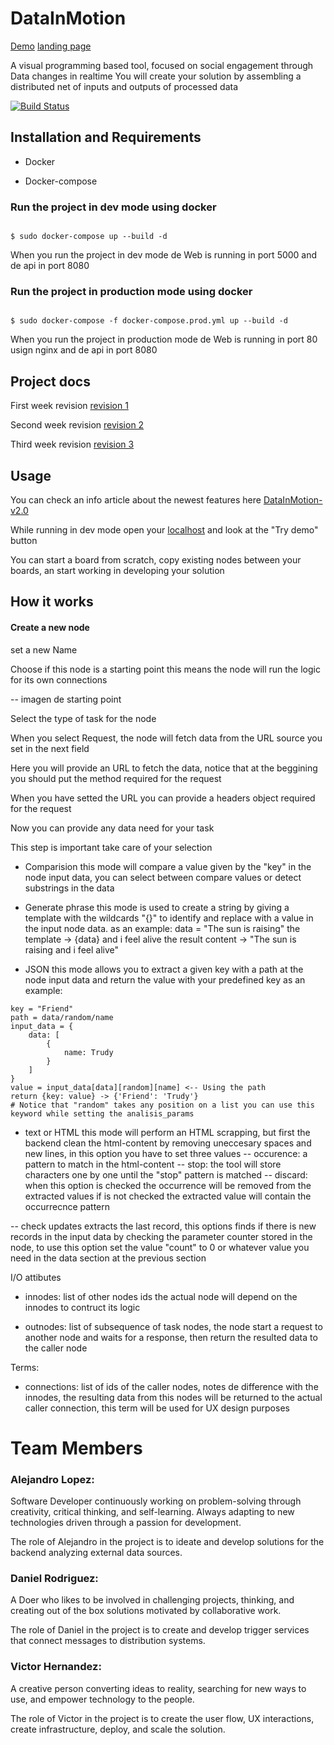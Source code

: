 # DataInMotion
[Demo](http://159.65.38.228/user/728fb2db-4510-43f7-97ea-53ec6df9cfa7/boards)
[landing page](http://159.65.38.228/)

A visual programming based tool, focused on social engagement through Data changes in realtime
You will create your solution by assembling a distributed net of inputs and outputs of processed data

[![Build Status](https://travis-ci.com/alejolo311/DataInMotion.svg?branch=master)](https://travis-ci.com/alejolo311/DataInMotion)


## Installation and Requirements

- Docker

- Docker-compose



### Run the project in dev mode using docker

```

$ sudo docker-compose up --build -d

```

When you run the project in dev mode de Web is running in port 5000 and de api in port 8080

  

### Run the project in production mode using docker

```

$ sudo docker-compose -f docker-compose.prod.yml up --build -d

```

When you run the project in production mode de Web is running in port 80 usign nginx and de api in port 8080

  

## Project docs

  
First week revision [revision 1](https://docs.google.com/document/d/1s13NnGAXOVwmD-erY1Dy5OWhkGxuqloVx7OwlUKXeqY/edit#https://docs.google.com/document/d/1rcGtsBb7fb3BwmHuWrGGRu4bPG1egeiZwHPql2Q8Qh4)

Second week revision [revision 2](https://docs.google.com/document/d/1rcGtsBb7fb3BwmHuWrGGRu4bPG1egeiZwHPql2Q8Qh4)

Third week revision [revision 3]()

## Usage

You can check an info article about the newest features here [DataInMotion-v2.0](https://www.linkedin.com/pulse/data-motion-v20-daniel-rodriguez-castillo)

While running in dev mode open your [localhost](http://localhost/) and look at the "Try demo" button

You can start a board from scratch, copy existing nodes between your boards, an start working in developing your solution

## How it works

#### Create a new node

set a new Name

Choose if this node is a starting point this means the node will run the logic for its own connections

-- imagen de starting point

Select the type of task for the node

When you select Request, the node will fetch data from the URL source you set in the next field

Here you will provide an URL to fetch the data, notice that at the beggining you should put the method required for the request

When you have setted the URL you can provide a headers object required for the request

Now you can provide any data need for your task

This step is important take care of your selection

- Comparision
this mode will compare a value given by the "key" in the node input data, you can select between compare values
or detect substrings in the data

- Generate phrase
this mode is used to create a string by giving a template with the wildcards "{}" to identify and replace with a value in the input node data.
as an example:
	data = "The sun is raising"
	the template -> {data} and i feel alive
	the result content -> "The sun is raising and i feel alive"

- JSON
this mode allows you to extract a given key with a path at the node input data and return the value with your predefined key
as an example:

```
key = "Friend"
path = data/random/name
input_data = {
	data: [
		{
			name: Trudy
		}
	]
}
value = input_data[data][random][name] <-- Using the path
return {key: value} -> {'Friend': 'Trudy'}
# Notice that "random" takes any position on a list you can use this keyword while setting the analisis_params
```

- text or HTML
this mode will perform an HTML scrapping, but first the backend clean the html-content by removing uneccesary spaces and new lines, in this option you have to set three values
-- occurence:
		a pattern to match in the html-content
-- stop:
		the tool will store characters one by one until the "stop" pattern is matched
-- discard:
		when this option is checked the occurrence will be removed from the extracted values
		if is not checked the extracted value will contain the occurrecnce pattern

-- check updates
extracts the last record, this options finds if there is new records in the input data by checking the parameter counter stored in the node, to use this option set the value "count" to 0 or whatever value you need in the data section at the previous section

I/O attibutes

  

- innodes: list of other nodes ids the actual node will depend on the innodes to contruct its logic

  

- outnodes: list of subsequence of task nodes, the node start a request to another node and waits for a response, then return the resulted data to the caller node

  

Terms:

- connections: list of ids of the caller nodes, notes de difference with the innodes, the resulting data from this nodes will be returned to the actual caller connection, this term will be used for UX design purposes

  
  
  

# Team Members

### Alejandro Lopez:

Software Developer continuously working on problem-solving through creativity, critical thinking, and self-learning. Always adapting to new technologies driven through a passion for development.

The role of Alejandro in the project is to ideate and develop solutions for the backend analyzing external data sources.

### Daniel Rodriguez:

A Doer who likes to be involved in challenging projects, thinking, and creating out of the box solutions motivated by collaborative work.

The role of Daniel in the project is to create and develop trigger services that connect messages to distribution systems.

### Victor Hernandez:

A creative person converting ideas to reality, searching for new ways to use, and empower technology to the people.

The role of Victor in the project is to create the user flow, UX interactions, create infrastructure, deploy, and scale the solution.